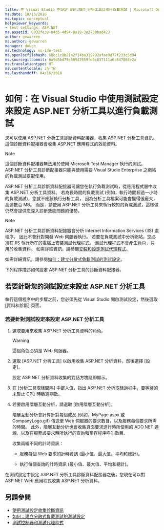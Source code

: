```yaml
---
title: 在 Visual Studio 中設定 ASP.NET 分析工具以進行負載測試 | Microsoft Docs
ms.date: 10/13/2016
ms.topic: conceptual
helpviewer_keywords:
- test settings, ASP.NET
ms.assetid: 6832fe39-04d5-4d94-8a18-3e2730bad423
author: gewarren
ms.author: gewarren
manager: douge
ms.technology: vs-ide-test
ms.openlocfilehash: 68bc1c8b21a2f14ba319792afae0d77f233c5d94
ms.sourcegitcommit: 6a9d5bd75e50947659fd6c837111a6a547884e2a
ms.translationtype: HT
ms.contentlocale: zh-TW
ms.lasthandoff: 04/16/2018
---
```

# <a name="how-to-configure-aspnet-profiler-for-load-tests-using-test-settings-in-visual-studio"></a>如何：在 Visual Studio 中使用測試設定來設定 ASP.NET 分析工具以進行負載測試

您可以使用 ASP.NET 分析工具診斷資料配接器，收集 ASP.NET 分析工具資訊。 這個診斷資料配接器會收集 ASP.NET 應用程式的效能資料。

> [!NOTE]
> 這個診斷資料配接器無法用於使用 Microsoft Test Manager 執行的測試。 ASP.NET 分析工具診斷配接器只能與使用需要 Visual Studio Enterprise 之網站的負載測試搭配使用。

ASP.NET 分析工具診斷資料配接器可讓您在執行負載測試時，從應用程式層中收集 ASP.NET 分析工具資料。 若為長時間的負載測試 (例如，執行時間超過一小時的負載測試)，您就不應該執行分析工具， 因為分析工具檔案可能會變得很龐大，高達數百 MB。 而是，請使用 ASP.NET 分析工具來執行較短的負載測試，這樣做仍然會提供您深入診斷效能問題的優勢。

> [!NOTE]
> ASP.NET 分析工具診斷資料配接器會分析 Internet Information Services (IIS) 處理序， 因此不會針對開發 Web 伺服器執行。 若要在負載測試中分析網站，您必須在 IIS 執行所在的電腦上安裝測試代理程式。 測試代理程式不會產生負荷，只用於收集資料。 如需詳細資訊，請參閱[安裝和設定測試代理程式](../test/lab-management/install-configure-test-agents.md)。

如需詳細資訊，請參閱[如何：建立分散式負載測試的測試設定](../test/how-to-create-a-test-setting-for-a-distributed-load-test.md)。

下列程序描述如何設定 ASP.NET 分析工具的診斷資料配接器。

## <a name="to-configure-the-aspnet-profiler-for-your-test-settings"></a>若要針對您的測試設定來設定 ASP.NET 分析工具

執行這個程序中的步驟之前，您必須先從 Visual Studio 開啟測試設定，然後選取 [資料和診斷] 頁面。

### <a name="to-configure-the-aspnet-profiler-for-your-test-settings"></a>若要針對測試設定來設定 ASP.NET 分析工具

1.  選取要用來收集 ASP.NET 分析工具資料的角色。

    > [!WARNING]
    > 這個角色必須是 Web 伺服器。

2.  選取 [ASP.NET 分析工具] 以啟用收集 ASP.NET 分析資料，然後選擇 [設定]。

     設定 ASP.NET 分析資料收集的對話方塊隨即顯示。

3.  在 [分析工具取樣間隔] 中鍵入值，指出 ASP.NET 分析取樣過程中，要等待的未暫止 CPU 時脈週期數。

4.  若要啟用階層互動分析，請選取 [啟用階層互動分析]。

     階層互動分析會計算針對每個成品 (例如，MyPage.aspx 或 CompanyLogo.gif) 傳送至 Web 伺服器的要求數目，以及服務每個要求所需的時間。 此外，階層互動分析也會收集頁面要求進行時所使用的 ADO.NET 連線，以及在服務該要求時所執行的查詢和預存程序呼叫數目。

     收集兩組不同的計時資訊：

    -   服務每個 Web 要求的計時資訊 (最小值、最大值、平均和總計)。

    -   執行每個查詢的計時資訊 (最小值、最大值、平均和總計)。

在測試設定中設定 ASP.NET 分析工具診斷資料配接器之後，您現在可以對 ASP.NET Web 應用程式收集 ASP.NET 分析資料。

## <a name="see-also"></a>另請參閱

- [使用測試設定收集診斷資訊](../test/collect-diagnostic-information-using-test-settings.md)
- [如何：建立分散式負載測試的測試設定](../test/how-to-create-a-test-setting-for-a-distributed-load-test.md)
- [測試控制器和測試代理程式](configure-test-agents-and-controllers-for-load-tests.md)